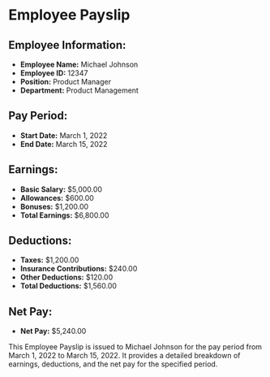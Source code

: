 
# Employee Payslip

## Employee Information:
- **Employee Name:** Michael Johnson
- **Employee ID:** 12347
- **Position:** Product Manager
- **Department:** Product Management

## Pay Period:
- **Start Date:** March 1, 2022
- **End Date:** March 15, 2022

## Earnings:
- **Basic Salary:** $5,000.00
- **Allowances:** $600.00
- **Bonuses:** $1,200.00
- **Total Earnings:** $6,800.00

## Deductions:
- **Taxes:** $1,200.00
- **Insurance Contributions:** $240.00
- **Other Deductions:** $120.00
- **Total Deductions:** $1,560.00

## Net Pay:
- **Net Pay:** $5,240.00

This Employee Payslip is issued to Michael Johnson for the pay period from March 1, 2022 to March 15, 2022. It provides a detailed breakdown of earnings, deductions, and the net pay for the specified period.
